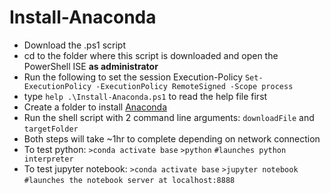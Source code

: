 # Install-Anaconda

- Download the .ps1 script
- cd to the folder where this script is downloaded and open the PowerShell ISE **as administrator**
- Run the following to set the session Execution-Policy `Set-ExecutionPolicy -ExecutionPolicy RemoteSigned -Scope process`
- type `help .\Install-Anaconda.ps1` to read the help file first
- Create a folder to install [Anaconda](https://www.anaconda.com/) 
- Run the shell script with 2 command line arguments: `downloadFile` and `targetFolder`
- Both steps will take ~1hr to complete depending on network connection
- To test python: 
`>conda activate base`
`>python`
`#launches python interpreter`
- To test jupyter notebook:
`>conda activate base`
`>jupyter notebook`
`#launches the notebook server at localhost:8888`
